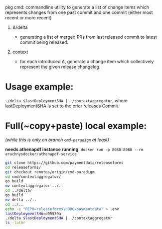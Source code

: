 pkg cmd: 
commandline utility to generate a list of change items which represents changes from one past commit and one commit (either most recent or more recent)

1. Δ/delta

    - generating a list of merged PRs from last released commit to latest commit being released.

2. context

    - for each introduced Δ, generate a change item which collectively represent the given release changelog.


# Usage example:

`./delta $lastDeploymentSHA | ./contextaggregator`, where lastDeploymentSHA is set to the prior releases Commit.


# Full(~copy+paste) local example: 
_(while this is only on branch `cmd-paradigm` at least)_

**needs athenapdf instance running**: `docker run -p 8080:8080 --rm arachnysdocker/athenapdf-service`

```bash
git clone https://github.com/paymentdata/releaseforms
cd releaseforms/
git checkout remotes/origin/cmd-paradigm
cd cmd/contextaggregator/
go build
mv contextaggregator ../..
cd ../delta/
go build
mv delta ../..
cd ../..
echo -e "REPO=releaseforms\nORG=paymentdata" > .env
lastDeploymentSHA=d95539a
./delta $lastDeploymentSHA | ./contextaggregator
ls -lathr
```